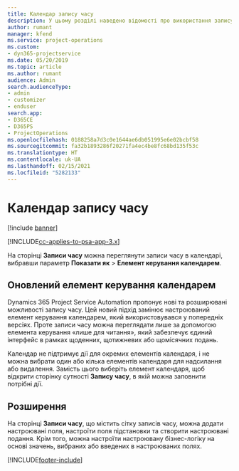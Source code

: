 ```yaml
---
title: Календар запису часу
description: У цьому розділі наведено відомості про використання запису часу в календарі.
author: rumant
manager: kfend
ms.service: project-operations
ms.custom:
- dyn365-projectservice
ms.date: 05/20/2019
ms.topic: article
ms.author: rumant
audience: Admin
search.audienceType:
- admin
- customizer
- enduser
search.app:
- D365CE
- D365PS
- ProjectOperations
ms.openlocfilehash: 0188258a7d3c0e1644ae6db051995e6e02bcbf58
ms.sourcegitcommit: fa32b1893286f20271fa4ec4be8fc68bd135f53c
ms.translationtype: HT
ms.contentlocale: uk-UA
ms.lasthandoff: 02/15/2021
ms.locfileid: "5282133"
---
```

# <a name="time-entry-calendar"></a>Календар запису часу

[!include [banner](../includes/psa-now-project-operations.md)]

[!INCLUDE[cc-applies-to-psa-app-3.x](../includes/cc-applies-to-psa-app-3x.md)]

На сторінці **Записи часу** можна переглянути записи часу в календарі, вибравши параметр **Показати як** \> **Елемент керування календарем**.

## <a name="updated-calendar-control"></a>Оновлений елемент керування календарем

Dynamics 365 Project Service Automation пропонує нові та розширювані можливості запису часу. Цей новий підхід замінює настроюваний елемент керування календарем, який використовувався у попередніх версіях. Проте записи часу можна переглядати лише за допомогою елемента керування «лише для читання», який забезпечує єдиний інтерфейс в рамках щоденних, щотижневих або щомісячних подань.

Календар не підтримує дії для окремих елементів календаря, і не можна вибрати один або кілька елементів календаря для надсилання або видалення. Замість цього виберіть елемент календаря, щоб відкрити сторінку сутності **Запису часу**, в якій можна заповнити потрібні дії.

## <a name="extensibility"></a>Розширення

На сторінці **Записи часу**, що містить сітку записів часу, можна додати настроювані поля, настроїти поля підстановки та створити настроювані подання. Крім того, можна настроїти настроювану бізнес-логіку на основі значень, вибраних або введених в настроюваних полях.


[!INCLUDE[footer-include](../includes/footer-banner.md)]